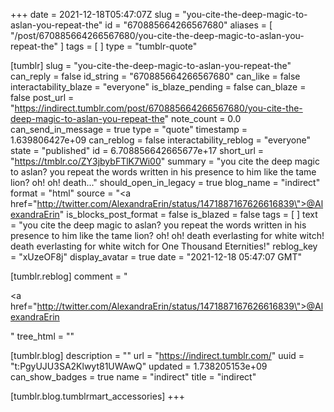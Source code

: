 +++
date = 2021-12-18T05:47:07Z
slug = "you-cite-the-deep-magic-to-aslan-you-repeat-the"
id = "670885664266567680"
aliases = [ "/post/670885664266567680/you-cite-the-deep-magic-to-aslan-you-repeat-the" ]
tags = [ ]
type = "tumblr-quote"

[tumblr]
slug = "you-cite-the-deep-magic-to-aslan-you-repeat-the"
can_reply = false
id_string = "670885664266567680"
can_like = false
interactability_blaze = "everyone"
is_blaze_pending = false
can_blaze = false
post_url = "https://indirect.tumblr.com/post/670885664266567680/you-cite-the-deep-magic-to-aslan-you-repeat-the"
note_count = 0.0
can_send_in_message = true
type = "quote"
timestamp = 1.639806427e+09
can_reblog = false
interactability_reblog = "everyone"
state = "published"
id = 6.708856642665677e+17
short_url = "https://tmblr.co/ZY3jbybFTlK7Wi00"
summary = "you cite the deep magic to aslan? you repeat the words written in his presence to him like the tame lion? oh! oh! death..."
should_open_in_legacy = true
blog_name = "indirect"
format = "html"
source = "<a href=\"http://twitter.com/AlexandraErin/status/1471887167626616839\">@AlexandraErin</a>"
is_blocks_post_format = false
is_blazed = false
tags = [ ]
text = "you cite the deep magic to aslan? you repeat the words written in his presence to him like the tame lion? oh! oh! death everlasting for white witch! death everlasting for white witch for One Thousand Eternities!"
reblog_key = "xUzeOF8j"
display_avatar = true
date = "2021-12-18 05:47:07 GMT"

[tumblr.reblog]
comment = "<p><a href=\"http://twitter.com/AlexandraErin/status/1471887167626616839\">@AlexandraErin</a></p>"
tree_html = ""

[tumblr.blog]
description = ""
url = "https://indirect.tumblr.com/"
uuid = "t:PgyUJU3SA2Klwyt81UWAwQ"
updated = 1.738205153e+09
can_show_badges = true
name = "indirect"
title = "indirect"

[tumblr.blog.tumblrmart_accessories]
+++
